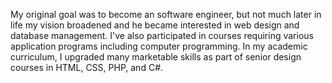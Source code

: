 My original goal was to become an software engineer, but not much later in life my vision broadened and he became interested in web design and database management.
I've also participated in courses requiring various application programs including computer programming.
In my academic curriculum, I upgraded many marketable skills as part of senior design courses in HTML, CSS, PHP, and C#.


